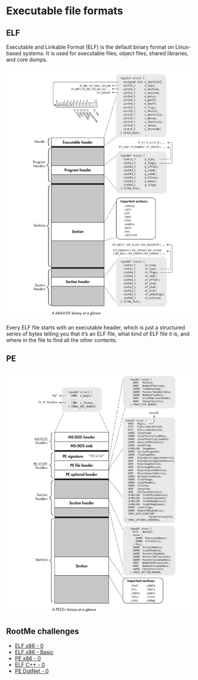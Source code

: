 # Executable file formats

## ELF

Executable and Linkable Format (ELF) is the default binary format on Linux-based systems. It is used for executable files, object files, shared libraries, and core dumps.

![64 bit ELF](../../_static/images/64-bit-elf.png)

Every ELF file starts with an executable header, which is just a structured series of bytes telling you that it’s an ELF file, what kind of ELF file it is, and where in the file to find all the other contents.

## PE

![32 bit PE](../../_static/images/32-bit-pe.png)

## RootMe challenges

* [ELF x86 - 0](../formats/elf-x86-0.md)
* [ELF x86 - Basic](../formats/elf-x86-basic.md)
* [PE x86 - 0](../formats/pe-x86-0.md)
* [ELF C++ - 0](../formats/elf-cpp-0.md)
* [PE DotNet - 0](../formats/pe-dotnet-0.md)